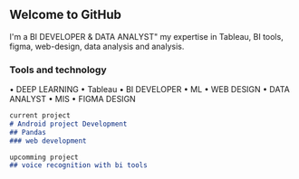 ## Welcome to GitHub

I'm a BI DEVELOPER & DATA ANALYST"
my expertise in Tableau, BI tools, figma, web-design, data analysis and analysis.

### Tools and technology

• DEEP LEARNING  • Tableau
• BI DEVELOPER   • ML
• WEB DESIGN     • DATA ANALYST
• MIS            • FIGMA DESIGN


```markdown
current project
# Android project Development
## Pandas
### web development

upcomming project
## voice recognition with bi tools 
